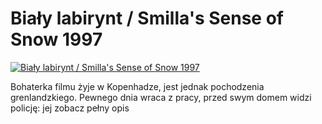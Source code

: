Biały labirynt / Smilla's Sense of Snow 1997 
=============
[![Biały labirynt / Smilla's Sense of Snow 1997 ](http://vidos.pl/images/player.gif)](http://vidos.pl/bialy-labirynt-smilla-s-sense-of-snow-1997)

 Bohaterka filmu żyje w Kopenhadze, jest jednak pochodzenia grenlandzkiego. Pewnego dnia wraca z pracy, przed swym domem widzi policję: jej zobacz pełny opis
